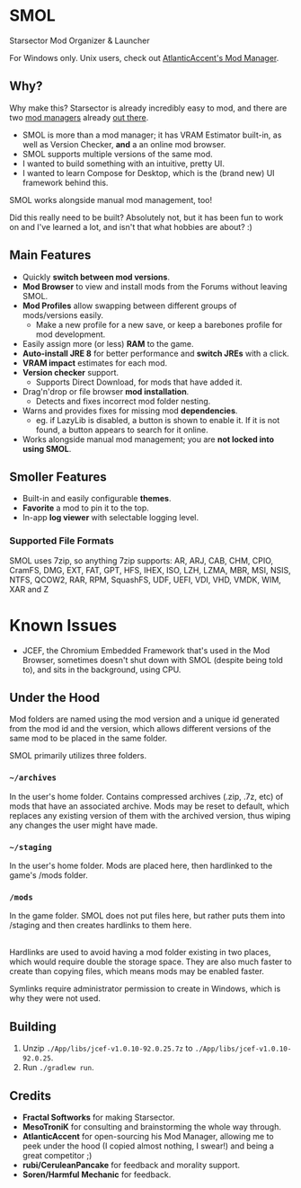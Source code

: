 # SMOL

Starsector Mod Organizer & Launcher

For Windows only. Unix users, check out [AtlanticAccent's Mod Manager](https://fractalsoftworks.com/forum/index.php?topic=21995.msg332186#msg332186).

## Why?

Why make this? Starsector is already incredibly easy to mod, and there are two [mod managers](https://fractalsoftworks.com/forum/index.php?topic=21995.0) already [out there](https://www.nexusmods.com/site/mods/179).

- SMOL is more than a mod manager; it has VRAM Estimator built-in, as well as Version Checker, **and** a an online mod browser.
- SMOL supports multiple versions of the same mod.
- I wanted to build something with an intuitive, pretty UI.
- I wanted to learn Compose for Desktop, which is the (brand new) UI framework behind this.

SMOL works alongside manual mod management, too!

Did this really need to be built? Absolutely not, but it has been fun to work on and I've learned a lot, and isn't that what hobbies are about? :)

## Main Features

* Quickly **switch between mod versions**.
* **Mod Browser** to view and install mods from the Forums without leaving SMOL.
* **Mod Profiles** allow swapping between different groups of mods/versions easily.
  * Make a new profile for a new save, or keep a barebones profile for mod development.
* Easily assign more (or less) **RAM** to the game.
* **Auto-install JRE 8** for better performance and **switch JREs** with a click.
* **VRAM impact** estimates for each mod.
* **Version checker** support.
  * Supports Direct Download, for mods that have added it.
* Drag'n'drop or file browser **mod installation**.
  * Detects and fixes incorrect mod folder nesting.
* Warns and provides fixes for missing mod **dependencies**.
  * eg. if LazyLib is disabled, a button is shown to enable it. If it is not found, a button appears to search for it online.
* Works alongside manual mod management; you are **not locked into using SMOL**.

## Smoller Features

* Built-in and easily configurable **themes**.
* **Favorite** a mod to pin it to the top.
* In-app **log viewer** with selectable logging level.

### Supported File Formats

SMOL uses 7zip, so anything 7zip supports: AR, ARJ, CAB, CHM, CPIO, CramFS, DMG, EXT, FAT, GPT, HFS, IHEX, ISO, LZH, LZMA, MBR, MSI, NSIS, NTFS, QCOW2, RAR, RPM, SquashFS, UDF, UEFI, VDI, VHD, VMDK, WIM, XAR and Z

# Known Issues

- JCEF, the Chromium Embedded Framework that's used in the Mod Browser, sometimes doesn't shut down with SMOL (despite being told to), and sits in the background, using CPU.

## Under the Hood

Mod folders are named using the mod version and a unique id generated from the mod id and the version, which allows different versions of the same mod to be placed in the same folder.

SMOL primarily utilizes three folders.

### `~/archives`

In the user's home folder. Contains compressed archives (.zip, .7z, etc) of mods that have an associated archive. Mods may be reset to default, which replaces any existing version of them with the archived version, thus wiping any changes the user might have made.

### `~/staging`

In the user's home folder. Mods are placed here, then hardlinked to the game's /mods folder.

### `/mods`

In the game folder. SMOL does not put files here, but rather puts them into /staging and then creates hardlinks to them here.

<br>
Hardlinks are used to avoid having a mod folder existing in two places, which would require double the storage space. They are also much faster to create than copying files, which means mods may be enabled faster.

Symlinks require administrator permission to create in Windows, which is why they were not used.

## Building

1. Unzip `./App/libs/jcef-v1.0.10-92.0.25.7z` to `./App/libs/jcef-v1.0.10-92.0.25`.
2. Run `./gradlew run`.

## Credits

* **Fractal Softworks** for making Starsector.
* **MesoTroniK** for consulting and brainstorming the whole way through.
* **AtlanticAccent** for open-sourcing his Mod Manager, allowing me to peek under the hood (I copied almost nothing, I swear!) and being a great competitor ;)
* **rubi/CeruleanPancake** for feedback and morality support.
* **Soren/Harmful Mechanic** for feedback.
